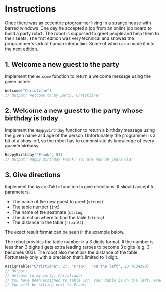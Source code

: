 # Instructions

Once there was an eccentric programmer living in a strange house with barred windows.
One day he accepted a job from an online job board to build a party robot. The
robot is supposed to greet people and help them to their seats. The first edition
was very technical and showed the programmer's lack of human interaction. Some of
which also made it into the next edition.

## 1. Welcome a new guest to the party

Implement the `Welcome` function to return a welcome message using the given name:

```go
Welcome("Christiane")
// Output: Welcome to my party, Christiane!
```

## 2. Welcome a new guest to the party whose birthday is today

Implement the `HappyBirthday` function to return a birthday message using the given name and age of the person.
Unfortunately the programmer is a bit of a show-off, so the robot has to demonstrate its knowledge of every guest's birthday.

```go
HappyBirthday("Frank", 58)
// Output: Happy birthday Frank! You are now 58 years old!
```

## 3. Give directions

Implement the `AssignTable` function to give directions.
It should accept 5 parameters.

- The name of the new guest to greet (`string`)
- The table number (`int`)
- The name of the seatmate (`string`)
- The direction where to find the table (`string`)
- The distance to the table (`float64`)

The exact result format can be seen in the example below.

The robot provides the table number in a 3 digits format.
If the number is less than 3 digits it gets extra leading zeroes to become 3 digits (e.g. 3 becomes 003).
The robot also mentions the distance of the table.
Fortunately only with a precision that's limited to 1 digit.

```go
AssignTable("Christiane", 27, "Frank", "on the left", 23.7834298)
// Output:
// Welcome to my party, Christiane!
// You have been assigned to table 027. Your table is on the left, exactly 23.8 meters from here.
// You will be sitting next to Frank.
```
